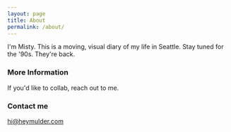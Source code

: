 ```yaml
---
layout: page
title: About
permalink: /about/
---
```

I'm Misty.
This is a moving, visual diary of my life in Seattle.
Stay tuned for the '90s. They're back.

### More Information

If you'd like to collab, reach out to me.

### Contact me

[hi@heymulder.com](mailto:hi@heymulder.com)
